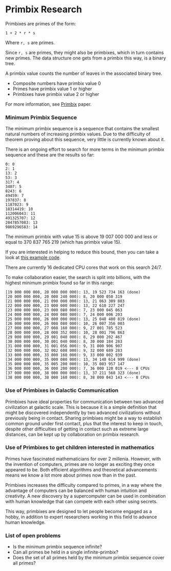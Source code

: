 # Primbix Research

Primbixes are primes of the form:

    1 + 2 * r * s

Where `r, s` are primes.

Since `r, s` are primes, they might also be primbixes, which in turn contains new primes.
The data structure one gets from a primbix this way, is a binary tree.

A primbix value counts the number of leaves in the associated binary tree.

- Composite numbers have primbix value 0
- Primes have primbix value 1 or higher
- Primbixes have primbix value 2 or higher

For more information, see [Primbix](https://github.com/advancedresearch/path_semantics/blob/master/papers-wip2/primbix.pdf) paper.

### Minimum Primbix Sequence

The minimum primbix sequence is a sequence that contains the smallest natural numbers of increasing primbix values.
Due to the difficulty of theorem proving about this sequence, very little is currently known about it.

There is an ongoing effort to search for more terms in the minimum primbix sequence and these are the results so far:

```
0: 0
2: 1
13: 2
53: 3
317: 4
3407: 5
8243: 6
49459: 7
197837: 8
1187023: 9
18314419: 10
112006043: 11
491325707: 12
2047857083: 13
9869296583: 14
```

The minimum primbix with value 15 is above 19 007 000 000 and less or equal to 370 837 765 219 (which has primbix value 15).

If you are interested in helping to reduce this bound, then you can take a look at [this example code](https://github.com/advancedresearch/algexenotation/blob/main/examples/primbix.rs).

There are currently 16 dedicated CPU cores that work on this search 24/7.

To make collaboration easier, the search is split into billions, with the highest minimum primbix found so far in this range:

```
[19 000 000 000, 20 000 000 000): 13, 19 523 734 163 (done)
[20 000 000 000, 20 000 240 000): 8, 20 000 050 319
[21 000 000 000, 21 090 000 000): 13, 21 063 309 803
[22 000 000 000, 23 000 000 000): 13, 22 610 227 247
[23 000 000 000, 23 000 080 000): 7, 23 000 045 063
[24 000 000 000, 24 000 080 000): 7, 24 000 006 203
[25 000 000 000, 26 000 000 000): 13, 25 048 480 819 (done)
[26 000 000 000, 26 008 080 000): 10, 26 007 356 003
[27 000 000 000, 27 008 160 000): 9, 27 001 785 523
[28 000 000 000, 28 008 352 000): 10, 28 001 796 863
[29 000 000 000, 29 001 040 000): 8, 29 000 202 467
[30 000 000 000, 30 001 040 000): 8, 30 000 184 283
[31 000 000 000, 31 001 056 000): 9, 31 000 906 907
[32 000 000 000, 32 002 608 000): 9, 32 000 689 283
[33 000 000 000, 33 000 160 000): 9, 33 000 002 939
[34 000 000 000, 35 000 080 000): 13, 34 140 614 999 (done)
[35 000 000 000, 35 005 200 000): 10, 35 003 957 147
[36 000 000 000, 36 000 200 000): 7, 36 000 120 019 <--- 8 CPUs
[37 000 000 000, 38 000 000 000): 13, 37 211 568 323 (done)
[38 000 000 000, 38 000 160 000): 8, 38 000 043 143 <--- 8 CPUs
```

### Use of Primbixes in Galactic Communication

Primbixes have ideal properties for communication between two advanced civilization at galactic scale.
This is because it is a simple definition that might be discovered independently by two advanced civilizations without previously being in contact.
Sharing primbixes might be a way to establish common ground under first contact,
plus that the interest to keep in touch, despite other difficulties of getting in contact such as extreme large distances,
can be kept up by collaboration on primbix research.

### Use of Primbixes to get children interested in mathematics

Primes have fascinated mathematicians for over 2 millenia.
However, with the invention of computers, primes are no longer as exciting they once appeared to be.
Both efficient algorithms and theoretical advancements means we know a lot more about primes now than in the past.

Primbixes increases the difficulty compared to primes,
in a way where the advantage of computers can be balanced with human intuition and creativity.
A new discovery by a supercomputer can be used in combination with human knowledge that can compete with each other using secrets.

This way, primbixes are designed to let people become engaged as a hobby,
in addition to expert researchers working in this field to advance human knowledge.

### List of open problems

- Is the minimum primbix sequence infinite?
- Can all primes be held in a single infinite-primbix?
- Does the set of all primes held by the minimum primbix sequence cover all primes?
